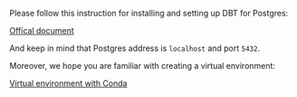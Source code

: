 
Please follow this instruction for installing and setting up DBT for Postgres:

[Offical document](https://docs.getdbt.com/docs/core/connect-data-platform/postgres-setup)

And keep in mind that Postgres address is `localhost` and port `5432`.

Moreover, we hope you are familiar with creating a virtual environment:

[Virtual environment with Conda](https://numdifftools.readthedocs.io/en/stable/how-to/create_virtual_env_with_conda.html)
